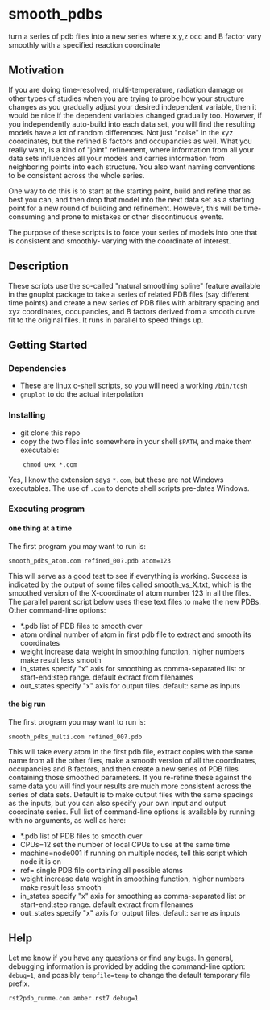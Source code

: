 # smooth_pdbs

turn a series of pdb files into a new series where x,y,z occ and B factor vary smoothly with a specified reaction coordinate

## Motivation

If you are doing time-resolved, multi-temperature, radiation damage or other types of studies when
 you are trying to probe how your structure changes as you gradually adjust your desired independent variable,
 then it would be nice if the dependent variables changed gradually too.  However, if you independently 
 auto-build into each data set, you will find the resulting models have a lot of random differences. Not just
 "noise" in the xyz coordinates, but the refined B factors and occupancies as well. What you really want, is 
 a kind of "joint" refinement, where information from all your data sets influences all your models and 
 carries information from neighboring points into each structure. You also want naming conventions to be
 consistent across the whole series. 
 
 One way to do this is to start at the starting point, build and refine that as best you can, and then 
 drop that model into the next data set as a starting point for a new round of building and refinement. 
 However, this will be time-consuming and prone to mistakes or other discontinuous events.
 
 The purpose of these scripts is to force your series of models into one that is consistent and smoothly-
 varying with the coordinate of interest. 

## Description

 These scripts use the so-called "natural smoothing spline" feature available in the gnuplot package to take a series of related PDB files (say different time points) and create a new series of PDB files with arbitrary
 spacing and xyz coordinates, occupancies, and B factors derived from a smooth curve fit to the original files. It runs in parallel to speed things up.
<br>



## Getting Started

### Dependencies

* These are linux c-shell scripts, so you will need a working `/bin/tcsh`
* `gnuplot` to do the actual interpolation

### Installing

* git clone this repo
* copy the two files into somewhere in your shell `$PATH`, and make them executable:
```
    chmod u+x *.com
```
Yes, I know the extension says `*.com`, but these are not Windows executables. The use of `.com` to denote shell scripts pre-dates Windows.

### Executing program

#### one thing at a time
The first program you may want to run is:
```
smooth_pdbs_atom.com refined_00?.pdb atom=123
```
This will serve as a good test to see if everything is working. Success is indicated by the output of some files called smooth_vs_X.txt, which is the smoothed version of the X-coordinate of atom number 123 in all the files. The parallel parent script below uses these text files to make the new PDBs. Other command-line options:
- *.pdb    list of PDB files to smooth over
- atom     ordinal number of atom in first pdb file to extract and smooth its coordinates
- weight   increase data weight in smoothing function, higher numbers make result less smooth
- in_states  specify "x" axis for smoothing as comma-separated list or start-end:step range. default extract from filenames
- out_states specify "x" axis for output files.  default: same as inputs



#### the big run
The first program you may want to run is:
```
smooth_pdbs_multi.com refined_00?.pdb
```
This will take every atom in the first pdb file, extract copies with the same name from all the other files, make a smooth version of all the coordinates, occupancies and B factors, and then create a new series of PDB files containing those smoothed parameters.  If you re-refine these against the same data you will find your results are much more consistent across the series of data sets. Default is to make output files with the same spacings as the inputs, but you can also specify your own input and output coordinate series.
Full list of command-line options is available by running with no arguments, as well as here:
- *.pdb    list of PDB files to smooth over
- CPUs=12  set the number of local CPUs to use at the same time
- machine=node001 if running on multiple nodes, tell this script which node it is on 
- ref=     single PDB file containing all possible atoms
- weight   increase data weight in smoothing function, higher numbers make result less smooth
- in_states  specify "x" axis for smoothing as comma-separated list or start-end:step range. default extract from filenames
- out_states specify "x" axis for output files.  default: same as inputs



## Help

Let me know if you have any questions or find any bugs.  In general, debugging information is provided by adding the command-line option: `debug=1`, and possibly `tempfile=temp` to change the default temporary file prefix.
```
rst2pdb_runme.com amber.rst7 debug=1
```

